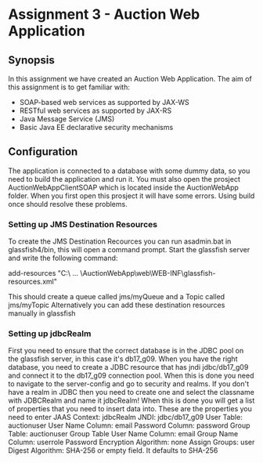 # Assignment 3 - Auction Web Application

## Synopsis
In this assignment we have created an Auction Web Application.
The aim of this assignment is to get familiar with:
 - SOAP-based web services as supported by JAX-WS
 - RESTful web services as supported by JAX-RS
 - Java Message Service (JMS)
 - Basic Java EE declarative security mechanisms


## Configuration
The application is connected to a database with some dummy data, so you need to build the application and run it.
You must also open the prosject AuctionWebAppClientSOAP which is located inside the AuctionWebApp folder. When you first open this prosject it will have some errors. Using build once should resolve these problems.

### Setting up JMS Destination Resources
To create the JMS Destination Recources you can run asadmin.bat in glassfish4/bin, this will open a command prompt. Start the glassfish server and write the following command:

add-resources "C:\ ... \AuctionWebApp\web\WEB-INF\glassfish-resources.xml"

This should create a queue called jms/myQueue and a Topic called jms/myTopic
Alternatively you can add these destination resources manually in glassfish

### Setting up jdbcRealm
First you need to ensure that the correct database is in the JDBC pool on the glassfish server, in this case it's db17_g09. When you have the right database, you need to create a JDBC resource that has jndi jdbc/db17_g09 and connect it to the db17_g09 connection pool.
When this is done you need to navigate to the server-config and go to security and realms. If you don't have a realm in JDBC then you need to create one and select the classname with JDBCRealm and name it jdbcRealm! When this is done you will get a list of properties that you need to insert data into. 
These are the properties you need to enter
JAAS Context: jdbcRealm
JNDI: jdbc/db17_g09
User Table: auctionuser
User Name Column: email
Password Column: password
Group Table: auctionuser
Group Table User Name Column: email
Group Name Column: userrole
Password Encryption Algorithm: none
Assign Groups: user
Digest Algorithm: SHA-256 or empty field. It defaults to SHA-256

